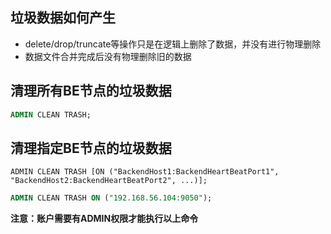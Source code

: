 ## 垃圾数据如何产生
* delete/drop/truncate等操作只是在逻辑上删除了数据，并没有进行物理删除
* 数据文件合并完成后没有物理删除旧的数据


## 清理所有BE节点的垃圾数据
```sql
ADMIN CLEAN TRASH;
```

## 清理指定BE节点的垃圾数据

`ADMIN CLEAN TRASH [ON ("BackendHost1:BackendHeartBeatPort1", "BackendHost2:BackendHeartBeatPort2", ...)];`

```sql
ADMIN CLEAN TRASH ON ("192.168.56.104:9050");
```

**注意：账户需要有ADMIN权限才能执行以上命令**